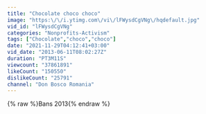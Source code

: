 ```yaml
---
title: "Chocolate choco choco"
image: "https:\/\/i.ytimg.com\/vi\/lFWysdCgVNg\/hqdefault.jpg"
vid_id: "lFWysdCgVNg"
categories: "Nonprofits-Activism"
tags: ["Chocolate","choco","choco"]
date: "2021-11-29T04:12:41+03:00"
vid_date: "2013-06-11T08:02:27Z"
duration: "PT3M11S"
viewcount: "37861891"
likeCount: "150550"
dislikeCount: "25791"
channel: "Don Bosco Romania"
---
```

{% raw %}Bans 2013{% endraw %}
